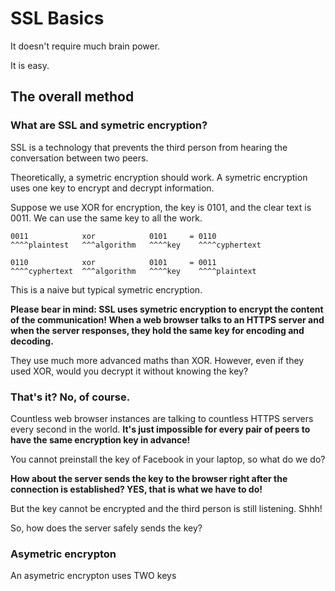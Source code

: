 # SSL Basics

It doesn't require much brain power.

It is easy.

## The overall method

### What are SSL and symetric encryption?

SSL is a technology that prevents the third person from hearing the conversation between two peers.

Theoretically, a symetric encryption should work. A symetric encryption uses one key to encrypt and decrypt information.

Suppose we use XOR for encryption, the key is 0101, and the clear text is 0011. We can use the same key to all the work.

```
0011            xor            0101     = 0110
^^^^plaintest   ^^^algorithm   ^^^^key    ^^^^cyphertext

0110            xor            0101     = 0011
^^^^cyphertext  ^^^algorithm   ^^^^key    ^^^^plaintext
```

This is a naive but typical symetric encryption.

**Please bear in mind: SSL uses symetric encryption to encrypt the content of the communication! When a web browser talks to an HTTPS server and when the server responses, they hold the same key for encoding and decoding.**

They use much more advanced maths than XOR. However, even if they used XOR, would you decrypt it without knowing the key?

### That's it? No, of course.

Countless web browser instances are talking to countless HTTPS servers every second in the world. **It's just impossible for every pair of peers to have the same encryption key in advance!**

You cannot preinstall the key of Facebook in your laptop, so what do we do?

**How about the server sends the key to the browser right after the connection is established? YES, that is what we have to do!**

But the key cannot be encrypted and the third person is still listening. Shhh!

So, how does the server safely sends the key?

### Asymetric encrypton

An asymetric encrypton uses TWO keys 